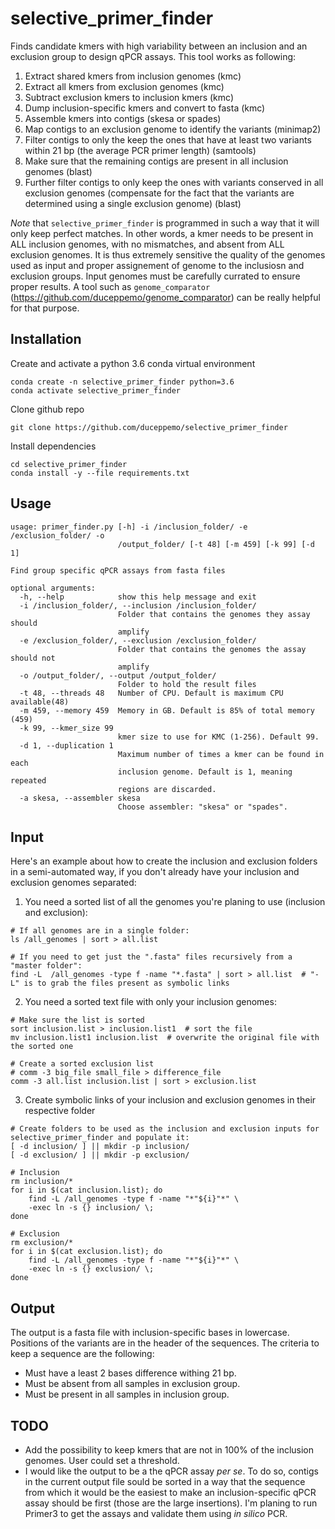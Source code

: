 # selective_primer_finder
Finds candidate kmers with high variability between an inclusion and an exclusion group to design qPCR assays. This tool works as following:
1. Extract shared kmers from inclusion genomes (kmc)
2. Extract all kmers from exclusion genomes (kmc)
3. Subtract exclusion kmers to inclusion kmers (kmc)
4. Dump inclusion-specific kmers and convert to fasta (kmc)
5. Assemble kmers into contigs (skesa or spades)
6. Map contigs to an exclusion genome to identify the variants (minimap2)
7. Filter contigs to only the keep the ones that have at least two variants within 21 bp (the average PCR primer length) (samtools)
8. Make sure that the remaining contigs are present in all inclusion genomes (blast)
9. Further filter contigs to only keep the ones with variants conserved in all exclusion genomes (compensate for the fact that the variants are determined using a single exclusion genome) (blast)

*Note* that `selective_primer_finder` is programmed in such a way that it will only keep perfect matches. In other words, a kmer needs to be present in ALL inclusion genomes, with no mismatches, and absent from ALL exclusion genomes. It is thus extremely sensitive the quality of the genomes used as input and proper assignement of genome to the inclusiosn and exclusion groups. Input genomes must be carefully currated to ensure proper results. A tool such as `genome_comparator` (https://github.com/duceppemo/genome_comparator) can be really helpful for that purpose.

## Installation
Create and activate a python 3.6 conda virtual environment
```
conda create -n selective_primer_finder python=3.6
conda activate selective_primer_finder
```
Clone github repo
```
git clone https://github.com/duceppemo/selective_primer_finder
```
Install dependencies
```
cd selective_primer_finder
conda install -y --file requirements.txt
```
## Usage
```
usage: primer_finder.py [-h] -i /inclusion_folder/ -e /exclusion_folder/ -o
                        /output_folder/ [-t 48] [-m 459] [-k 99] [-d 1]

Find group specific qPCR assays from fasta files

optional arguments:
  -h, --help            show this help message and exit
  -i /inclusion_folder/, --inclusion /inclusion_folder/
                        Folder that contains the genomes they assay should
                        amplify
  -e /exclusion_folder/, --exclusion /exclusion_folder/
                        Folder that contains the genomes the assay should not
                        amplify
  -o /output_folder/, --output /output_folder/
                        Folder to hold the result files
  -t 48, --threads 48   Number of CPU. Default is maximum CPU available(48)
  -m 459, --memory 459  Memory in GB. Default is 85% of total memory (459)
  -k 99, --kmer_size 99
                        kmer size to use for KMC (1-256). Default 99.
  -d 1, --duplication 1
                        Maximum number of times a kmer can be found in each
                        inclusion genome. Default is 1, meaning repeated
                        regions are discarded.
  -a skesa, --assembler skesa
                        Choose assembler: "skesa" or "spades".
```

## Input
Here's an example about how to create the inclusion and exclusion folders in a semi-automated way, if you don't already have your inclusion and exclusion genomes separated:
1. You need a sorted list of all the genomes you're planing to use (inclusion and exclusion):
```
# If all genomes are in a single folder:
ls /all_genomes | sort > all.list

# If you need to get just the ".fasta" files recursively from a "master folder":
find -L  /all_genomes -type f -name "*.fasta" | sort > all.list  # "-L" is to grab the files present as symbolic links
```
2. You need a sorted text file with only your inclusion genomes:
```
# Make sure the list is sorted
sort inclusion.list > inclusion.list1  # sort the file
mv inclusion.list1 inclusion.list  # overwrite the original file with the sorted one

# Create a sorted exclusion list
# comm -3 big_file small_file > difference_file
comm -3 all.list inclusion.list | sort > exclusion.list
```
3. Create symbolic links of your inclusion and exclusion genomes in their respective folder
```
# Create folders to be used as the inclusion and exclusion inputs for selective_primer_finder and populate it:
[ -d inclusion/ ] || mkdir -p inclusion/
[ -d exclusion/ ] || mkdir -p exclusion/

# Inclusion
rm inclusion/*
for i in $(cat inclusion.list); do
    find -L /all_genomes -type f -name "*"${i}"*" \
    -exec ln -s {} inclusion/ \;
done

# Exclusion
rm exclusion/*
for i in $(cat exclusion.list); do
    find -L /all_genomes -type f -name "*"${i}"*" \
    -exec ln -s {} exclusion/ \;
done
```

## Output
The output is a fasta file with inclusion-specific bases in lowercase. Positions of the variants are in the header of the sequences. The criteria to keep a sequence are the following:
* Must have a least 2 bases difference withing 21 bp.
* Must be absent from all samples in exclusion group.
* Must be present in all samples in inclusion group.

## TODO
* Add the possibility to keep kmers that are not in 100% of the inclusion genomes. User could set a threshold.
* I would like the output to be a the qPCR assay _per se_. To do so, contigs in the current output file sould be sorted in a way that the sequence from which it would be the easiest to make an inclusion-specific qPCR assay should be first (those are the large insertions). I'm planing to run Primer3 to get the assays and validate them using _in silico_ PCR.
